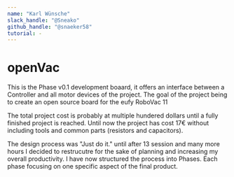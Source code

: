```yaml
---
name: "Karl Wünsche"
slack_handle: "@Sneako"
github_handle: "@snaeker58"
tutorial: -
---
```


# openVac

<!-- Describe your board in 2-3 sentences. What are you making? What will it do? -->
This is the Phase v0.1 development boaard, it offers an interface between a Controller and all motor devices of the project.
The goal of the project being to create an open source board for the eufy RoboVac 11

<!-- How much is it going to cost? -->
The total project cost is probably at multiple hundered dollars until a fully finished project is reached.
Until now the project has cost 17€ without including tools and common parts (resistors and capacitors).

<!-- Tell us a little bit about your design process. What were some challenges? What helped? -->
The design process was "Just do it." until after 13 session and many more hours I decided to restrucutre for the sake of planning and increasing my overall productivity.
I have now structured the process into Phases. Each phase focusing on one specific aspect of the final product.